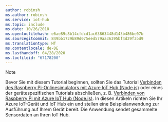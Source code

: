 ```yaml
---
author: robinsh
ms.author: robinsh
ms.service: iot-hub
ms.topic: include
ms.date: 10/26/2018
ms.openlocfilehash: e6ae89c8b14cfdcd1ac63863448d143b486be07b
ms.sourcegitcommit: 849bb1729b89d075eed579aa36395bf4d29f3bd9
ms.translationtype: HT
ms.contentlocale: de-DE
ms.lasthandoff: 04/28/2020
ms.locfileid: "67178200"
---
```

> [!NOTE]
> Bevor Sie mit diesem Tutorial beginnen, sollten Sie das Tutorial [Verbinden des Raspberry Pi-Onlinesimulators mit Azure IoT Hub (Node.js)](../articles/iot-hub/iot-hub-raspberry-pi-web-simulator-get-started.md) oder eines der gerätespezifischen Tutorials abschließen, z. B. [Verbinden von Raspberry Pi mit Azure IoT Hub (Node.js)](../articles/iot-hub/iot-hub-raspberry-pi-kit-node-get-started.md). In diesen Artikeln richten Sie Ihr Azure IoT-Gerät und IoT Hub ein und stellen eine Beispielanwendung zur Ausführung auf Ihrem Gerät bereit. Die Anwendung sendet gesammelte Sensordaten an Ihren IoT Hub.
